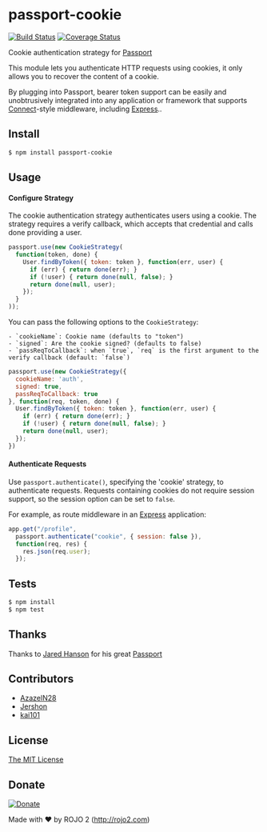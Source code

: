 # passport-cookie

[![Build Status](https://travis-ci.org/rojo2/passport-cookie.svg?branch=master)](https://travis-ci.org/rojo2/passport-cookie)
[![Coverage Status](https://coveralls.io/repos/github/rojo2/passport-cookie/badge.svg?branch=master)](https://coveralls.io/github/rojo2/passport-cookie?branch=master)

Cookie authentication strategy for [Passport](http://passportjs.org)

This module lets you authenticate HTTP requests using cookies, it only allows
you to recover the content of a cookie.

By plugging into Passport, bearer token support can be easily and unobtrusively
integrated into any application or framework that supports [Connect](http://www.senchalabs.org/connect)-style
middleware, including [Express](http://expressjs.com/)..

## Install

```sh
$ npm install passport-cookie
```

## Usage

#### Configure Strategy

The cookie authentication strategy authenticates users using a cookie. The
strategy requires a verify callback, which accepts that credential and calls
done providing a user.

```javascript
passport.use(new CookieStrategy(
  function(token, done) {
    User.findByToken({ token: token }, function(err, user) {
      if (err) { return done(err); }
      if (!user) { return done(null, false); }
      return done(null, user);
    });
  }
));
```

You can pass the following options to the `CookieStrategy`:

    - `cookieName`: Cookie name (defaults to "token")
    - `signed`: Are the cookie signed? (defaults to false)
    - `passReqToCallback`: when `true`, `req` is the first argument to the verify callback (default: `false`)

```javascript
passport.use(new CookieStrategy({
  cookieName: 'auth',
  signed: true,
  passReqToCallback: true
}, function(req, token, done) {
  User.findByToken({ token: token }, function(err, user) {
    if (err) { return done(err); }
    if (!user) { return done(null, false); }
    return done(null, user);
  });
})
```

#### Authenticate Requests

Use `passport.authenticate()`, specifying the 'cookie' strategy, to authenticate
requests. Requests containing cookies do not require session support, so the
session option can be set to `false`.

For example, as route middleware in an [Express](http://expressjs.com/)
application:

```javascript
app.get("/profile",
  passport.authenticate("cookie", { session: false }),
  function(req, res) {
    res.json(req.user);
  });
```

## Tests

```sh
$ npm install
$ npm test
```

## Thanks

Thanks to [Jared Hanson](https://github.com/jaredhanson) for his great [Passport](http://passportjs.org)

## Contributors

- [AzazelN28](https://github.com/azazeln28)
- [Jershon](https://github.com/jylopez)
- [kai101](https://github.com/kai101)

## License

[The MIT License](http://opensource.org/licenses/MIT)

## Donate

[![Donate](https://img.shields.io/badge/Donate-PayPal-green.svg)](https://www.paypal.com/cgi-bin/webscr?cmd=_s-xclick&hosted_button_id=VL264WAE64MLQ&source=url)

Made with ❤ by ROJO 2 (http://rojo2.com)
